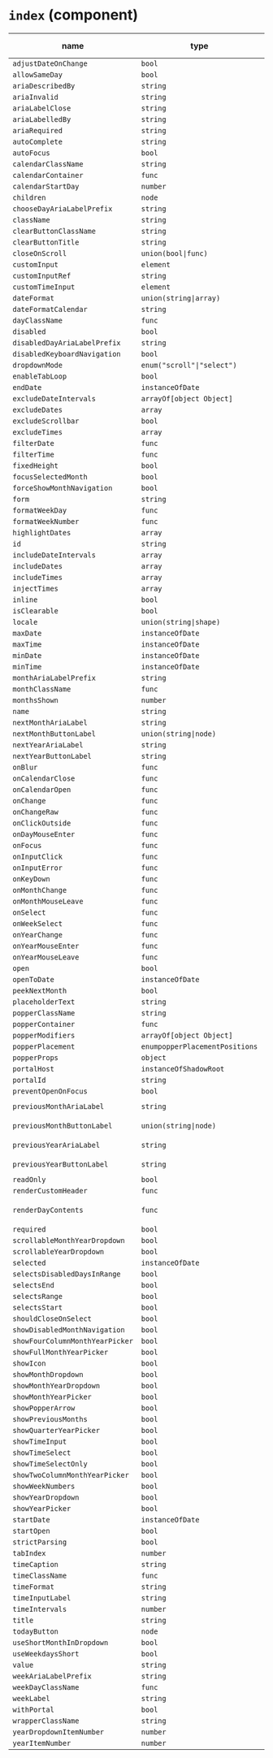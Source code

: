 # `index` (component)

| name                            | type                           | default value            | description |
| ------------------------------- | ------------------------------ | ------------------------ | ----------- |
| `adjustDateOnChange`            | `bool`                         |                          |             |
| `allowSameDay`                  | `bool`                         | `false`                  |             |
| `ariaDescribedBy`               | `string`                       |                          |             |
| `ariaInvalid`                   | `string`                       |                          |             |
| `ariaLabelClose`                | `string`                       |                          |             |
| `ariaLabelledBy`                | `string`                       |                          |             |
| `ariaRequired`                  | `string`                       |                          |             |
| `autoComplete`                  | `string`                       |                          |             |
| `autoFocus`                     | `bool`                         |                          |             |
| `calendarClassName`             | `string`                       |                          |             |
| `calendarContainer`             | `func`                         |                          |             |
| `calendarStartDay`              | `number`                       | `undefined`              |             |
| `children`                      | `node`                         |                          |             |
| `chooseDayAriaLabelPrefix`      | `string`                       |                          |             |
| `className`                     | `string`                       |                          |             |
| `clearButtonClassName`          | `string`                       |                          |             |
| `clearButtonTitle`              | `string`                       |                          |             |
| `closeOnScroll`                 | `union(bool\|func)`            |                          |             |
| `customInput`                   | `element`                      |                          |             |
| `customInputRef`                | `string`                       |                          |             |
| `customTimeInput`               | `element`                      | `null`                   |             |
| `dateFormat`                    | `union(string\|array)`         | `"MM/dd/yyyy"`           |             |
| `dateFormatCalendar`            | `string`                       | `"LLLL yyyy"`            |             |
| `dayClassName`                  | `func`                         |                          |             |
| `disabled`                      | `bool`                         | `false`                  |             |
| `disabledDayAriaLabelPrefix`    | `string`                       |                          |             |
| `disabledKeyboardNavigation`    | `bool`                         | `false`                  |             |
| `dropdownMode`                  | `enum("scroll"\|"select")`     | `"scroll"`               |             |
| `enableTabLoop`                 | `bool`                         | `true`                   |             |
| `endDate`                       | `instanceOfDate`               |                          |             |
| `excludeDateIntervals`          | `arrayOf[object Object]`       |                          |             |
| `excludeDates`                  | `array`                        |                          |             |
| `excludeScrollbar`              | `bool`                         | `true`                   |             |
| `excludeTimes`                  | `array`                        |                          |             |
| `filterDate`                    | `func`                         |                          |             |
| `filterTime`                    | `func`                         |                          |             |
| `fixedHeight`                   | `bool`                         |                          |             |
| `focusSelectedMonth`            | `bool`                         | `false`                  |             |
| `forceShowMonthNavigation`      | `bool`                         |                          |             |
| `form`                          | `string`                       |                          |             |
| `formatWeekDay`                 | `func`                         |                          |             |
| `formatWeekNumber`              | `func`                         |                          |             |
| `highlightDates`                | `array`                        |                          |             |
| `id`                            | `string`                       |                          |             |
| `includeDateIntervals`          | `array`                        |                          |             |
| `includeDates`                  | `array`                        |                          |             |
| `includeTimes`                  | `array`                        |                          |             |
| `injectTimes`                   | `array`                        |                          |             |
| `inline`                        | `bool`                         |                          |             |
| `isClearable`                   | `bool`                         |                          |             |
| `locale`                        | `union(string\|shape)`         |                          |             |
| `maxDate`                       | `instanceOfDate`               |                          |             |
| `maxTime`                       | `instanceOfDate`               |                          |             |
| `minDate`                       | `instanceOfDate`               |                          |             |
| `minTime`                       | `instanceOfDate`               |                          |             |
| `monthAriaLabelPrefix`          | `string`                       |                          |             |
| `monthClassName`                | `func`                         |                          |             |
| `monthsShown`                   | `number`                       | `1`                      |             |
| `name`                          | `string`                       |                          |             |
| `nextMonthAriaLabel`            | `string`                       | `"Next Month"`           |             |
| `nextMonthButtonLabel`          | `union(string\|node)`          | `"Next Month"`           |             |
| `nextYearAriaLabel`             | `string`                       | `"Next Year"`            |             |
| `nextYearButtonLabel`           | `string`                       | `"Next Year"`            |             |
| `onBlur`                        | `func`                         | `() {}`                  |             |
| `onCalendarClose`               | `func`                         | `() {}`                  |             |
| `onCalendarOpen`                | `func`                         | `() {}`                  |             |
| `onChange`                      | `func`                         | `() {}`                  |             |
| `onChangeRaw`                   | `func`                         |                          |             |
| `onClickOutside`                | `func`                         | `() {}`                  |             |
| `onDayMouseEnter`               | `func`                         |                          |             |
| `onFocus`                       | `func`                         | `() {}`                  |             |
| `onInputClick`                  | `func`                         | `() {}`                  |             |
| `onInputError`                  | `func`                         | `() {}`                  |             |
| `onKeyDown`                     | `func`                         | `() {}`                  |             |
| `onMonthChange`                 | `func`                         | `() {}`                  |             |
| `onMonthMouseLeave`             | `func`                         |                          |             |
| `onSelect`                      | `func`                         | `() {}`                  |             |
| `onWeekSelect`                  | `func`                         |                          |             |
| `onYearChange`                  | `func`                         | `() {}`                  |             |
| `onYearMouseEnter`              | `func`                         |                          |             |
| `onYearMouseLeave`              | `func`                         |                          |             |
| `open`                          | `bool`                         |                          |             |
| `openToDate`                    | `instanceOfDate`               |                          |             |
| `peekNextMonth`                 | `bool`                         |                          |             |
| `placeholderText`               | `string`                       |                          |             |
| `popperClassName`               | `string`                       |                          |             |
| `popperContainer`               | `func`                         |                          |             |
| `popperModifiers`               | `arrayOf[object Object]`       |                          |             |
| `popperPlacement`               | `enumpopperPlacementPositions` |                          |             |
| `popperProps`                   | `object`                       |                          |             |
| `portalHost`                    | `instanceOfShadowRoot`         |                          |             |
| `portalId`                      | `string`                       |                          |             |
| `preventOpenOnFocus`            | `bool`                         | `false`                  |             |
| `previousMonthAriaLabel`        | `string`                       | `"Previous Month"`       |             |
| `previousMonthButtonLabel`      | `union(string\|node)`          | `"Previous Month"`       |             |
| `previousYearAriaLabel`         | `string`                       | `"Previous Year"`        |             |
| `previousYearButtonLabel`       | `string`                       | `"Previous Year"`        |             |
| `readOnly`                      | `bool`                         | `false`                  |             |
| `renderCustomHeader`            | `func`                         |                          |             |
| `renderDayContents`             | `func`                         | `(date) { return date;}` |             |
| `required`                      | `bool`                         |                          |             |
| `scrollableMonthYearDropdown`   | `bool`                         |                          |             |
| `scrollableYearDropdown`        | `bool`                         |                          |             |
| `selected`                      | `instanceOfDate`               |                          |             |
| `selectsDisabledDaysInRange`    | `bool`                         | `false`                  |             |
| `selectsEnd`                    | `bool`                         |                          |             |
| `selectsRange`                  | `bool`                         |                          |             |
| `selectsStart`                  | `bool`                         |                          |             |
| `shouldCloseOnSelect`           | `bool`                         | `true`                   |             |
| `showDisabledMonthNavigation`   | `bool`                         |                          |             |
| `showFourColumnMonthYearPicker` | `bool`                         | `false`                  |             |
| `showFullMonthYearPicker`       | `bool`                         | `false`                  |             |
| `showIcon`                      | `bool`                         |                          |             |
| `showMonthDropdown`             | `bool`                         |                          |             |
| `showMonthYearDropdown`         | `bool`                         |                          |             |
| `showMonthYearPicker`           | `bool`                         | `false`                  |             |
| `showPopperArrow`               | `bool`                         | `true`                   |             |
| `showPreviousMonths`            | `bool`                         | `false`                  |             |
| `showQuarterYearPicker`         | `bool`                         | `false`                  |             |
| `showTimeInput`                 | `bool`                         | `false`                  |             |
| `showTimeSelect`                | `bool`                         | `false`                  |             |
| `showTimeSelectOnly`            | `bool`                         |                          |             |
| `showTwoColumnMonthYearPicker`  | `bool`                         | `false`                  |             |
| `showWeekNumbers`               | `bool`                         |                          |             |
| `showYearDropdown`              | `bool`                         |                          |             |
| `showYearPicker`                | `bool`                         | `false`                  |             |
| `startDate`                     | `instanceOfDate`               |                          |             |
| `startOpen`                     | `bool`                         |                          |             |
| `strictParsing`                 | `bool`                         | `false`                  |             |
| `tabIndex`                      | `number`                       |                          |             |
| `timeCaption`                   | `string`                       | `"Time"`                 |             |
| `timeClassName`                 | `func`                         |                          |             |
| `timeFormat`                    | `string`                       |                          |             |
| `timeInputLabel`                | `string`                       | `"Time"`                 |             |
| `timeIntervals`                 | `number`                       | `30`                     |             |
| `title`                         | `string`                       |                          |             |
| `todayButton`                   | `node`                         |                          |             |
| `useShortMonthInDropdown`       | `bool`                         |                          |             |
| `useWeekdaysShort`              | `bool`                         |                          |             |
| `value`                         | `string`                       |                          |             |
| `weekAriaLabelPrefix`           | `string`                       |                          |             |
| `weekDayClassName`              | `func`                         |                          |             |
| `weekLabel`                     | `string`                       |                          |             |
| `withPortal`                    | `bool`                         | `false`                  |             |
| `wrapperClassName`              | `string`                       |                          |             |
| `yearDropdownItemNumber`        | `number`                       |                          |             |
| `yearItemNumber`                | `number`                       | `12`                     |             |
